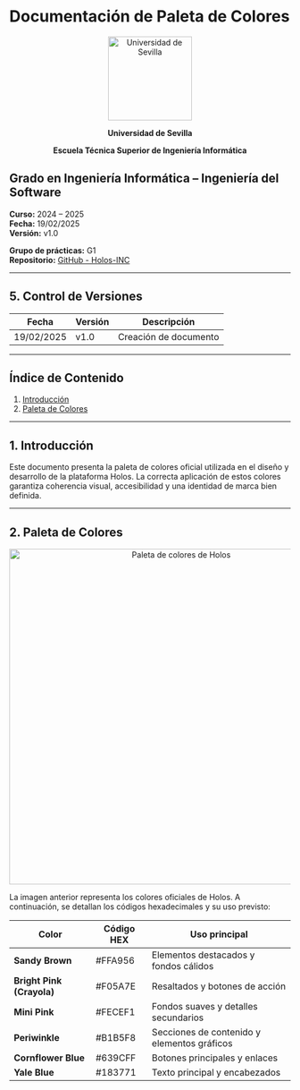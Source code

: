 # Documentación de Paleta de Colores

<p align="center">
  <img src="/img/universidad-de-sevilla-logo.png" alt="Universidad de Sevilla" width="150"/>
</p>
<p align="center">
  <strong>Universidad de Sevilla</strong> 
</p>
<p align="center">
  <strong>Escuela Técnica Superior de Ingeniería Informática</strong>  
</p>

## **Grado en Ingeniería Informática – Ingeniería del Software**

**Curso:** 2024 – 2025  
**Fecha:** 19/02/2025  
**Versión:** v1.0  

**Grupo de prácticas:** G1  
**Repositorio:** [GitHub - Holos-INC](https://github.com/Holos-INC)

---

## 5. Control de Versiones

| Fecha       | Versión | Descripción           |
|------------|---------|-----------------------|
| 19/02/2025 | v1.0    | Creación de documento |

---

## Índice de Contenido
1. [Introducción](#1-introducción)
2. [Paleta de Colores](#2-paleta-de-colores)

---

## 1. Introducción
Este documento presenta la paleta de colores oficial utilizada en el diseño y desarrollo de la plataforma Holos. La correcta aplicación de estos colores garantiza coherencia visual, accesibilidad y una identidad de marca bien definida.

---

## 2. Paleta de Colores
<p align="center">
  <img src="/img/paleta_colores.png" alt="Paleta de colores de Holos" width="600"/>
</p>

La imagen anterior representa los colores oficiales de Holos. A continuación, se detallan los códigos hexadecimales y su uso previsto:

| Color | Código HEX | Uso principal |
|--------|----------|---------------|
| **Sandy Brown** | #FFA956 | Elementos destacados y fondos cálidos |
| **Bright Pink (Crayola)** | #F05A7E | Resaltados y botones de acción |
| **Mini Pink** | #FECEF1 | Fondos suaves y detalles secundarios |
| **Periwinkle** | #B1B5F8 | Secciones de contenido y elementos gráficos |
| **Cornflower Blue** | #639CFF | Botones principales y enlaces |
| **Yale Blue** | #183771 | Texto principal y encabezados |


